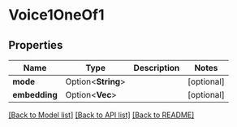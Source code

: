 # Voice1OneOf1

## Properties

Name | Type | Description | Notes
------------ | ------------- | ------------- | -------------
**mode** | Option<**String**> |  | [optional]
**embedding** | Option<**Vec<f64>**> |  | [optional]

[[Back to Model list]](../README.md#documentation-for-models) [[Back to API list]](../README.md#documentation-for-api-endpoints) [[Back to README]](../README.md)


